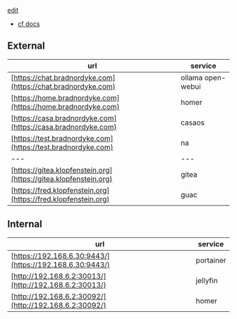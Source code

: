 [edit](https://github.com/2cld/cf/edit/master/README.md)

- [cf docs](./docs/)

## External

| url | service |
|---|---|
| [https://chat.bradnordyke.com](https://chat.bradnordyke.com) | ollama open-webui |
| [https://home.bradnordyke.com](https://home.bradnordyke.com) | homer |
| [https://casa.bradnordyke.com](https://casa.bradnordyke.com) | casaos |
| [https://test.bradnordyke.com](https://test.bradnordyke.com) | na |
|---|---|
| [https://gitea.klopfenstein.org](https://gitea.klopfenstein.org) | gitea |
| [https://fred.klopfenstein.org](https://fred.klopfenstein.org) | guac |

## Internal

| url | service |
|---|---|
| [https://192.168.6.30:9443/](https://192.168.6.30:9443/) | portainer |
| [http://192.168.6.2:30013/](http://192.168.6.2:30013/) | jellyfin |
| [http://192.168.6.2:30092/](http://192.168.6.2:30092/) | homer |


